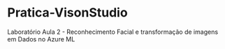 # Pratica-VisonStudio
Laboratório Aula 2 - Reconhecimento Facial e transformação de imagens em Dados no Azure ML


